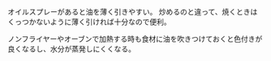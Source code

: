 オイルスプレーがあると油を薄く引きやすい。
炒めるのと違って、焼くときはくっつかないように薄く引ければ十分なので便利。

ノンフライヤーやオーブンで加熱する時も食材に油を吹きつけておくと色付きが良くなるし、水分が蒸発しにくくなる。
